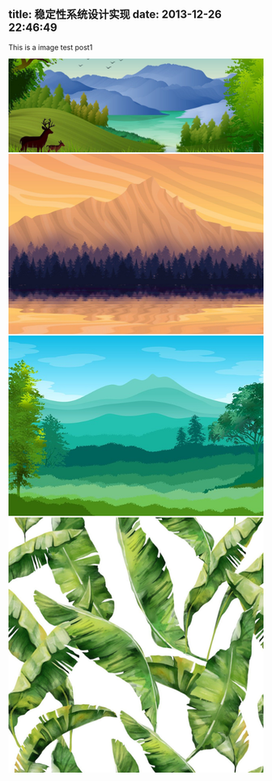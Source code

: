title: 稳定性系统设计实现
date: 2013-12-26 22:46:49
---
This is a image test post1

![](/images/river.png)
![](images/landscape-1.jpg)
![](images/landscape-2.jpg)
![Caption](images/leaf.jpg)
